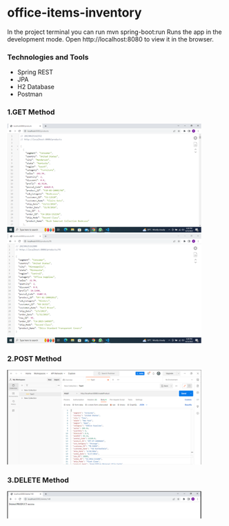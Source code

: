 # office-items-inventory
In the project terminal you can run mvn spring-boot:run Runs the app in the development mode. Open http://localhost:8080 to view it in the browser.
<h3>Technologies and Tools</h3>
<ul>
  <li>Spring REST</li>
  <li>JPA</li>
  <li>H2 Database</li>
  <li>Postman</li>
</ul>
<h3>1.GET Method</h3>
<img src="sample images/products.png" width="450">
<img src="sample images/products-id.png" width="450">
<h3>2.POST Method</h3>
<img src="sample images/createProduct.PNG" width="450">
<h3>3.DELETE Method</h3>
<img src="sample images/deleteProduct.PNG" width="450">

